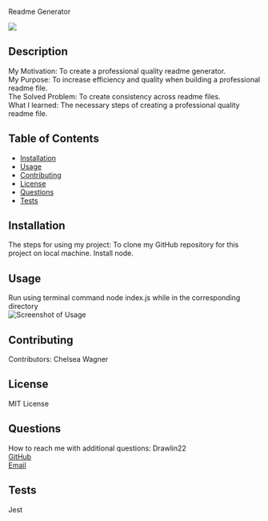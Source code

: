  

Readme Generator 

<img src= "https://img.shields.io/badge/License-MIT-yellow.svg" >

## Description
My Motivation: To create a professional quality readme generator. <br>
My Purpose: To increase efficiency and quality when building a professional readme file. <br>
The Solved Problem: To create consistency across readme files.<br>
What I learned: The necessary steps of creating a professional quality readme file.

## Table of Contents
- [Installation](#installation)
- [Usage](#usage)
- [Contributing](#contributing)
- [License](#license)
- [Questions](#questions)
- [Tests](#tests)

## Installation
The steps for using my project: To clone my GitHub repository for this project on local machine. Install node.

## Usage
Run using terminal command node index.js while in the corresponding directory<br>
<img src="/Users/donnierawlings/UCdavis/readme-generator-2023/Screenshot 2023-08-16 at 6.30.22 PM.png" alt="Screenshot of Usage">

## Contributing
Contributors: Chelsea Wagner

## License
MIT License

## Questions
How to reach me with additional questions:
Drawlin22<br>
<a href = "https://github.com/drawlin22/readme-generator-2023">GitHub</a><br>
<a href = "mailto:tacobellboi@yahoo.com">Email</a>

## Tests
Jest
